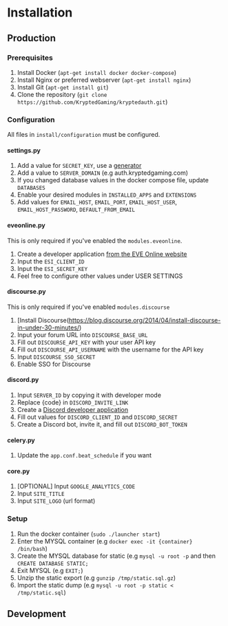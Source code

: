 # Installation
## Production
### Prerequisites 
1. Install Docker (`apt-get install docker docker-compose`)
2. Install Nginx or preferred webserver (`apt-get install nginx`)
3. Install Git (`apt-get install git`)
3. Clone the repository (`git clone https://github.com/KryptedGaming/kryptedauth.git`)

### Configuration
All files in `install/configuration` must be configured. 

#### settings.py
1. Add a value for `SECRET_KEY`, use a [generator](https://www.miniwebtool.com/django-secret-key-generator/)
2. Add a value to `SERVER_DOMAIN` (e.g auth.kryptedgaming.com)
3. If you changed database values in the docker compose file, update `DATABASES`
4. Enable your desired modules in `INSTALLED_APPS` and `EXTENSIONS`
5. Add values for `EMAIL_HOST`, `EMAIL_PORT`, `EMAIL_HOST_USER`, `EMAIL_HOST_PASSWORD`, `DEFAULT_FROM_EMAIL`

#### eveonline.py
This is only required if you've enabled the `modules.eveonline`. 

1. Create a developer application [from the EVE Online website](https://developers.eveonline.com/applications)
2. Input the `ESI_CLIENT_ID`
3. Input the `ESI_SECRET_KEY`
4. Feel free to configure other values under USER SETTINGS

#### discourse.py
This is only required if you've enabled `modules.discourse`

1. [Install Discourse(https://blog.discourse.org/2014/04/install-discourse-in-under-30-minutes/)
2. Input your forum URL into `DISCOURSE_BASE_URL`
3. Fill out `DISCOURSE_API_KEY` with your user API key
4. Fill out `DISCOURSE_API_USERNAME` with the username for the API key
5. Input `DISCOURSE_SSO_SECRET`
6. Enable SSO for Discourse

#### discord.py
1. Input `SERVER_ID` by copying it with developer mode
2. Replace {code} in `DISCORD_INVITE_LINK`
3. Create a [Discord developer application](https://discordapp.com/developers/applications/)
4. Fill out values for `DISCORD_CLIENT_ID` and `DISCORD_SECRET`
5. Create a Discord bot, invite it, and fill out `DISCORD_BOT_TOKEN`

#### celery.py
1. Update the `app.conf.beat_schedule` if you want

#### core.py
1. [OPTIONAL] Input `GOOGLE_ANALYTICS_CODE` 
2. Input `SITE_TITLE`
3. Input `SITE_LOGO` (url format)

### Setup
1. Run the docker container (`sudo ./launcher start`)
2. Enter the MYSQL container (e.g `docker exec -it {container} /bin/bash`)
3. Create the MYSQL database for static (e.g `mysql -u root -p` and then `CREATE DATABASE STATIC;`
4. Exit MYSQL (e.g `EXIT;`)
5. Unzip the static export (e.g `gunzip /tmp/static.sql.gz`)
6. Import the static dump (e.g `mysql -u root -p static < /tmp/static.sql`)

## Development